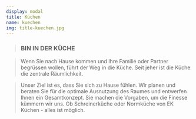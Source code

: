 ```yaml
---
display: modal
title: Küchen
name: kuechen
img: title-kuechen.jpg
---
```


> ### BIN IN DER KÜCHE

> Wenn Sie nach Hause kommen und Ihre Familie oder Partner begrüssen wollen, führt der Weg in die Küche. Seit jeher ist die Küche die zentrale Räumlichkeit.

> Unser Ziel ist es, dass Sie sich zu Hause fühlen. Wir planen und beraten Sie für die optimale Ausnutzung des Raumes und entwerfen Ihnen ein Gesamtkonzept. Sie machen die Vorgaben, um die Finesse kümmern wir uns. Ob Schreinerküche oder Normküche von EK Küchen - alles ist möglich.

